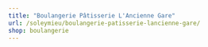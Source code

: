 ```yaml
---
title: "Boulangerie Pâtisserie L'Ancienne Gare"
url: /soleymieu/boulangerie-patisserie-lancienne-gare/
shop: boulangerie
---
```


